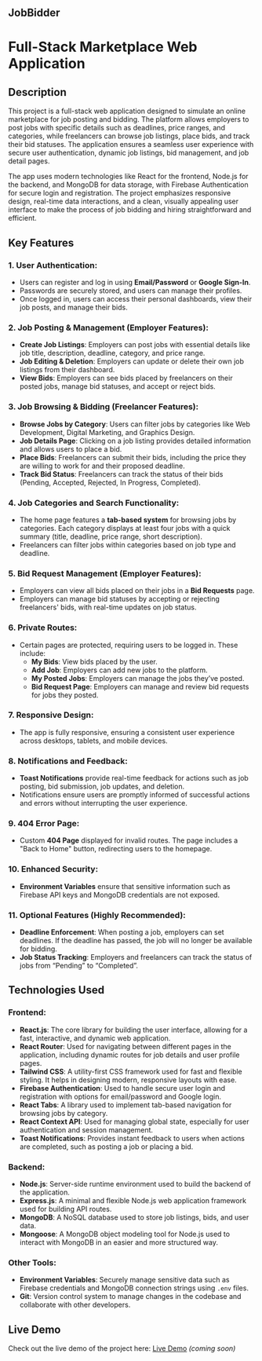 ## JobBidder

# Full-Stack Marketplace Web Application

## Description

This project is a full-stack web application designed to simulate an online marketplace for job posting and bidding. The platform allows employers to post jobs with specific details such as deadlines, price ranges, and categories, while freelancers can browse job listings, place bids, and track their bid statuses. The application ensures a seamless user experience with secure user authentication, dynamic job listings, bid management, and job detail pages. 

The app uses modern technologies like React for the frontend, Node.js for the backend, and MongoDB for data storage, with Firebase Authentication for secure login and registration. The project emphasizes responsive design, real-time data interactions, and a clean, visually appealing user interface to make the process of job bidding and hiring straightforward and efficient.

## Key Features

### 1. **User Authentication:**
   - Users can register and log in using **Email/Password** or **Google Sign-In**.
   - Passwords are securely stored, and users can manage their profiles.
   - Once logged in, users can access their personal dashboards, view their job posts, and manage their bids.
   
### 2. **Job Posting & Management (Employer Features):**
   - **Create Job Listings**: Employers can post jobs with essential details like job title, description, deadline, category, and price range.
   - **Job Editing & Deletion**: Employers can update or delete their own job listings from their dashboard.
   - **View Bids**: Employers can see bids placed by freelancers on their posted jobs, manage bid statuses, and accept or reject bids.

### 3. **Job Browsing & Bidding (Freelancer Features):**
   - **Browse Jobs by Category**: Users can filter jobs by categories like Web Development, Digital Marketing, and Graphics Design.
   - **Job Details Page**: Clicking on a job listing provides detailed information and allows users to place a bid.
   - **Place Bids**: Freelancers can submit their bids, including the price they are willing to work for and their proposed deadline.
   - **Track Bid Status**: Freelancers can track the status of their bids (Pending, Accepted, Rejected, In Progress, Completed).

### 4. **Job Categories and Search Functionality:**
   - The home page features a **tab-based system** for browsing jobs by categories. Each category displays at least four jobs with a quick summary (title, deadline, price range, short description).
   - Freelancers can filter jobs within categories based on job type and deadline.

### 5. **Bid Request Management (Employer Features):**
   - Employers can view all bids placed on their jobs in a **Bid Requests** page.
   - Employers can manage bid statuses by accepting or rejecting freelancers' bids, with real-time updates on job status.
   
### 6. **Private Routes:**
   - Certain pages are protected, requiring users to be logged in. These include:
     - **My Bids**: View bids placed by the user.
     - **Add Job**: Employers can add new jobs to the platform.
     - **My Posted Jobs**: Employers can manage the jobs they’ve posted.
     - **Bid Request Page**: Employers can manage and review bid requests for jobs they posted.

### 7. **Responsive Design:**
   - The app is fully responsive, ensuring a consistent user experience across desktops, tablets, and mobile devices.
   
### 8. **Notifications and Feedback:**
   - **Toast Notifications** provide real-time feedback for actions such as job posting, bid submission, job updates, and deletion.
   - Notifications ensure users are promptly informed of successful actions and errors without interrupting the user experience.

### 9. **404 Error Page:**
   - Custom **404 Page** displayed for invalid routes. The page includes a "Back to Home" button, redirecting users to the homepage.

### 10. **Enhanced Security:**
   - **Environment Variables** ensure that sensitive information such as Firebase API keys and MongoDB credentials are not exposed.

### 11. **Optional Features (Highly Recommended):**
   - **Deadline Enforcement**: When posting a job, employers can set deadlines. If the deadline has passed, the job will no longer be available for bidding.
   - **Job Status Tracking**: Employers and freelancers can track the status of jobs from “Pending” to “Completed”.

## Technologies Used

### **Frontend:**
- **React.js**: The core library for building the user interface, allowing for a fast, interactive, and dynamic web application.
- **React Router**: Used for navigating between different pages in the application, including dynamic routes for job details and user profile pages.
- **Tailwind CSS**: A utility-first CSS framework used for fast and flexible styling. It helps in designing modern, responsive layouts with ease.
- **Firebase Authentication**: Used to handle secure user login and registration with options for email/password and Google login.
- **React Tabs**: A library used to implement tab-based navigation for browsing jobs by category.
- **React Context API**: Used for managing global state, especially for user authentication and session management.
- **Toast Notifications**: Provides instant feedback to users when actions are completed, such as posting a job or placing a bid.

### **Backend:**
- **Node.js**: Server-side runtime environment used to build the backend of the application.
- **Express.js**: A minimal and flexible Node.js web application framework used for building API routes.
- **MongoDB**: A NoSQL database used to store job listings, bids, and user data.
- **Mongoose**: A MongoDB object modeling tool for Node.js used to interact with MongoDB in an easier and more structured way.
  
### **Other Tools:**
- **Environment Variables**: Securely manage sensitive data such as Firebase credentials and MongoDB connection strings using `.env` files.
- **Git**: Version control system to manage changes in the codebase and collaborate with other developers.

## Live Demo

Check out the live demo of the project here: [Live Demo](#) _(coming soon)_

